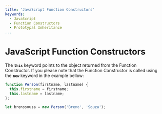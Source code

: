 ```yaml
---
title: 'JavaScript Function Constructors'
keywords:
  - JavaScript
  - Function Constructors
  - Prototypal Inheritance
...
```


# JavaScript Function Constructors
The **`this`** keyword points to the object returned from the Function Constructor. If you please note that the Function Constructor is called using the **`new`** keyword in the example bellow:

```javascript
function Person(firstname, lastname) {
  this.firstname = firstname;
  this.lastname = lastname;
};

let brenosouza = new Person('Breno', 'Souza');
```